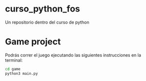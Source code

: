 # curso_python_fos
Un repositorio dentro del curso de python 
# Game project
Podrás correr el juego ejecutando las siguientes instrucciones en la terminal:

```sh
cd game
python3 main.py
```


